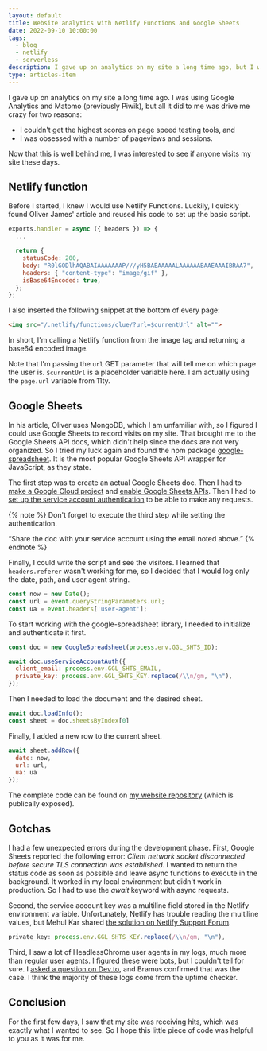 ```yaml
---
layout: default
title: Website analytics with Netlify Functions and Google Sheets
date: 2022-09-10 10:00:00
tags:
  - blog
  - netlify
  - serverless
description: I gave up on analytics on my site a long time ago, but I was interested to see if anyone visits my site these days, so I built my own simple analytics.
type: articles-item
---
```


I gave up on analytics on my site a long time ago. I was using Google Analytics and Matomo (previously Piwik), but all it did to me was drive me crazy for two reasons:

- I couldn't get the highest scores on page speed testing tools, and
- I was obsessed with a number of pageviews and sessions.

Now that this is well behind me, I was interested to see if anyone visits my site these days.

## Netlify function

Before I started, I knew I would use Netlify Functions. Luckily, I quickly found Oliver James' article and reused his code to set up the basic script.

```js
exports.handler = async ({ headers }) => {
  ...

  return {
    statusCode: 200,
    body: "R0lGODlhAQABAIAAAAAAAP///yH5BAEAAAAALAAAAAABAAEAAAIBRAA7",
    headers: { "content-type": "image/gif" },
    isBase64Encoded: true,
  };
};
```

I also inserted the following snippet at the bottom of every page:

```html
<img src="/.netlify/functions/clue/?url=$currentUrl" alt="">
```

In short, I'm calling a Netlify function from the image tag and returning a base64 encoded image.

Note that I'm passing the `url` GET parameter that will tell me on which page the user is. `$currentUrl` is a placeholder variable here. I am actually using the `page.url` variable from 11ty.

## Google Sheets

In his article, Oliver uses MongoDB, which I am unfamiliar with, so I figured I could use Google Sheets to record visits on my site. That brought me to the Google Sheets API docs, which didn't help since the docs are not very organized. So I tried my luck again and found the npm package [google-spreadsheet](https://www.npmjs.com/package/google-spreadsheet). It is the most popular Google Sheets API wrapper for JavaScript, as they state.

The first step was to create an actual Google Sheets doc. Then I had to [make a Google Cloud project](https://developers.google.com/workspace/guides/create-project) and [enable Google Sheets APIs](https://developers.google.com/workspace/guides/enable-apis). Then I had to [set up the service account authentication](https://theoephraim.github.io/node-google-spreadsheet/#/getting-started/authentication?id=service-account) to be able to make any requests.

{% note %}
Don't forget to execute the third step while setting the authentication.

“Share the doc with your service account using the email noted above.”
{% endnote %}

Finally, I could write the script and see the visitors. I learned that `headers.referer` wasn't working for me, so I decided that I would log only the date, path, and user agent string.

```js
const now = new Date();
const url = event.queryStringParameters.url;
const ua = event.headers['user-agent'];
```

To start working with the google-spreadsheet library, I needed to initialize and authenticate it first.

```js
const doc = new GoogleSpreadsheet(process.env.GGL_SHTS_ID);

await doc.useServiceAccountAuth({
  client_email: process.env.GGL_SHTS_EMAIL,
  private_key: process.env.GGL_SHTS_KEY.replace(/\\n/gm, "\n"),
});
```

Then I needed to load the document and the desired sheet.

```js
await doc.loadInfo();
const sheet = doc.sheetsByIndex[0]
```

Finally, I added a new row to the current sheet.

```js
await sheet.addRow({
  date: now,
  url: url,
  ua: ua
});
```

The complete code can be found on [my website repository](https://github.com/maliMirkec/personal-website/blob/master/netlify/functions/clue.js) (which is publically exposed).

## Gotchas

I had a few unexpected errors during the development phase. First, Google Sheets reported the following error: *Client network socket disconnected before secure TLS connection was established*. I wanted to return the status code as soon as possible and leave async functions to execute in the background. It worked in my local environment but didn't work in production. So I had to use the *await* keyword with async requests.

Second, the service account key was a multiline field stored in the Netlify environment variable. Unfortunately, Netlify has trouble reading the multiline values, but Mehul Kar shared [the solution on Netlify Support Forum](https://answers.netlify.com/t/long-environment-variable-with-line-breaks-n/8514/6).

```js
private_key: process.env.GGL_SHTS_KEY.replace(/\\n/gm, "\n"),
```

Third, I saw a lot of HeadlessChrome user agents in my logs, much more than regular user agents. I figured these were bots, but I couldn't tell for sure. I [asked a question on Dev.to](https://dev.to/starbist/what-is-headlesschrome-user-agent-24f8), and Bramus confirmed that was the case. I think the majority of these logs come from the uptime checker.

## Conclusion

For the first few days, I saw that my site was receiving hits, which was exactly what I wanted to see. So I hope this little piece of code was helpful to you as it was for me.
